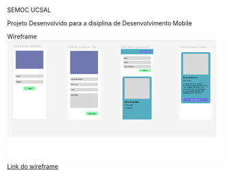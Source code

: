 SEMOC UCSAL

Projeto Desenvolvido para a disiplina de Desenvolvimento Mobile

Wireframe <br/>
<img width="800px" src="./wireframe.png" />
<br/>
<a href="https://www.figma.com/file/klCbgEz1s81wJJtPQJbM3Y/Semoc?type=design&node-id=0-1&mode=design&t=EzHBmcMpn4NIAWZU-0" target="_blanck">Link do wireframe</a>
